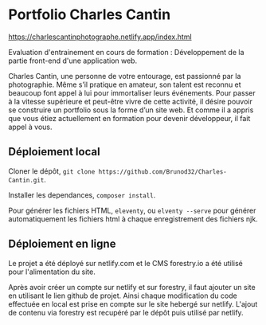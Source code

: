# Portfolio Charles Cantin

<https://charlescantinphotographe.netlify.app/index.html>

Evaluation d'entrainement en cours de formation : Développement de la partie front-end d'une application web.

Charles Cantin, une personne de votre entourage, est passionné par la photographie. Même s’il pratique en amateur, son talent est reconnu et beaucoup font appel à lui pour immortaliser leurs événements. Pour passer à la vitesse supérieure et peut-être vivre de cette activité, il désire pouvoir se construire un portfolio sous la forme d’un site web. Et comme il a appris que vous étiez actuellement en formation pour devenir développeur, il fait appel à vous.

## Déploiement local

Cloner le dépôt, `git clone https://github.com/Brunod32/Charles-Cantin.git`.

Installer les dependances, `composer install`.

Pour générer les fichiers HTML, `eleventy`, ou `elventy --serve` pour générer automatiquement les fichiers html à chaque enregistrement des fichiers njk.

## Déploiement en ligne

Le projet a été déployé sur netlify.com et le CMS forestry.io a été utilisé pour l'alimentation du site.

Après avoir créer un compte sur netlify et sur forestry, il faut ajouter un site en utilisant le lien github de projet. Ainsi chaque modification du code effectuée en local est prise en compte sur le site hebergé sur netlify. L'ajout de contenu via forestry est recupéré par le dépôt puis utilisé par netlify.
